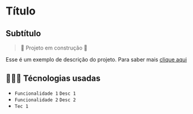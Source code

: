 # Título
## Subtítulo
  
> :hammer: Projeto em construção :hammer:

Esse é um exemplo de descrição do projeto. Para saber mais [clique aqui](link)

## 🧑🏻‍💻 Técnologias usadas
 - `Funcionalidade 1` `Desc 1`
 - `Funcionalidade 2` `Desc 2`
 - ``Tec 1``
